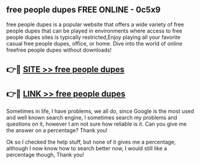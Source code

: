 ## free people dupes FREE ONLINE - 0c5x9

free people dupes is a popular website that offers a wide variety of free people dupes that can be played in environments where access to free people dupes sites is typically restricted,Enjoy playing all your favorite casual free people dupes, office, or home. Dive into the world of online freefree people dupes without downloads!

## 👉🔴 [SITE >> free people dupes](http://news.freeplayer.one?title=free_people_dupes&ref=FRRE)

## 👉🔴 [LINK >> free people dupes](http://news.freeplayer.one?title=free_people_dupes&ref=FREE)

Sometimes in life, I have problems, we all do, since Google is the most used and well known search engine, I sometimes search my problems and questions on it, however I am not sure how reliable is it. Can you give me the answer on a percentage? Thank you!

Ok so I checked the help stuff, but none of it gives me a percentage, although I now know how to search better now, I would still like a percentage though, Thank you!